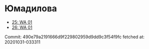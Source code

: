 # Юмадилова
- [25: WA 01](25.md)
- [26: WA 01](26.md)

Commit: 490e79a2191666d9f229802959d9dd9c3f54f9fc
 fetched at: 20201031-033311
